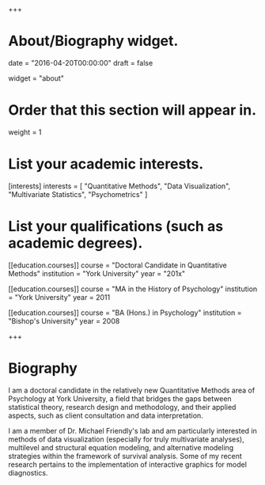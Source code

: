 +++
# About/Biography widget.

date = "2016-04-20T00:00:00"
draft = false

widget = "about"

# Order that this section will appear in.
weight = 1

# List your academic interests.
[interests]
  interests = [
    "Quantitative Methods",
    "Data Visualization",
    "Multivariate Statistics",
    "Psychometrics"
  ]

# List your qualifications (such as academic degrees).
[[education.courses]]
  course = "Doctoral Candidate in Quantitative Methods"
  institution = "York University"
  year = "201x"

[[education.courses]]
  course = "MA in the History of Psychology"
  institution = "York University"
  year = 2011

[[education.courses]]
  course = "BA (Hons.) in Psychology"
  institution = "Bishop's University"
  year = 2008
 
+++

# Biography

I am a doctoral candidate in the relatively new Quantitative Methods area of Psychology at York University, a field that bridges the gaps between statistical theory, research design and methodology, and their applied aspects, such as client consultation and data interpretation. 

I am a member of Dr. Michael Friendly's lab and am particularly interested in methods of data visualization (especially for truly multivariate analyses), multilevel and structural equation modeling, and alternative modeling strategies within the framework of survival analysis.  Some of my recent research pertains to the implementation of interactive graphics for model diagnostics.
